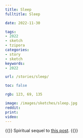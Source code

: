 ```yaml
---
title: Sleep
fulltitle: Sleep

date: 2022-11-30

tags: 
- 2022
- sketch
- tzipora
categories:
- story
- sketch
keywords:
- 2022

url: /stories/sleep/

toc: false

rgb: 123, 69, 135

image: /images/sketches/sleep.jpg
reddit:
print:
video:
---
```

{{<hint caption>}}
Spiritual sequel to [this post](/stories/peace/).
{{</hint>}}